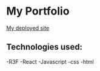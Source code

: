 # My Portfolio

[My deployed site](https://portfolio-ggvhs.netlify.app)

## Technologies used:

-R3F
-React
-Javascript 
-css
-html